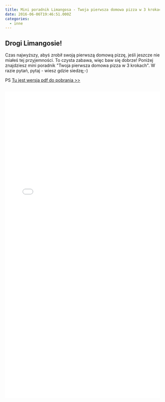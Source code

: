```yaml
---
title: Mini poradnik Limangosa - Twoja pierwsza domowa pizza w 3 krokach
date: 2016-06-06T19:46:51.000Z
categories: 
  - inne
---
```


## Drogi Limangosie!

Czas najwyższy, abyś zrobił swoją pierwszą domową pizzę, jeśli jeszcze nie miałeś tej przyjemności. To czysta zabawa, więc baw się dobrze! Poniżej znajdziesz mini poradnik "Twoja pierwsza domowa pizza w 3 krokach". W razie pytań, pytaj - wiesz gdzie siedzę;-)

PS [Tu jest wersja pdf do pobrania >>](https://domowa.pizza/wp-content/uploads/2016/04/twoja-pierwsza-domowa-pizza-w-3-krokach-16-04-17-20-14-25.pdf)

<iframe src="//beacon.by/domowapizza/twoja-pierwsza-domowa-pizza-w-3-krokach" class="beacon-iframe" width="100%" style="min-height: 1000px; display: block; clear: both; margin: 2em 0;" scrolling="yes" frameborder="no"></iframe>
